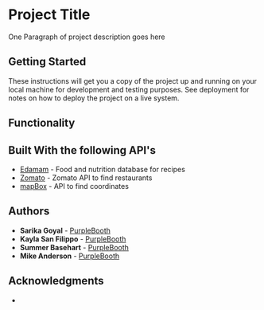 # Project Title

One Paragraph of project description goes here

## Getting Started

These instructions will get you a copy of the project up and running on your local machine for development and testing purposes. See deployment for notes on how to deploy the project on a live system.

## Functionality

## Built With the following API's

* [Edamam](https://developer.edamam.com/) - Food and nutrition database for recipes
* [Zomato](https://developers.zomato.com/api) - Zomato API to find restaurants 
* [mapBox](https://www.mapbox.com/) - API to find coordinates

## Authors

* **Sarika Goyal** - [PurpleBooth](https://github.com/soyabeans1000)
* **Kayla San Filippo** - [PurpleBooth](https://github.com/kaylasf)
* **Summer Basehart** - [PurpleBooth](https://github.com/summerbasehart)
* **Mike Anderson** - [PurpleBooth](https://github.com/mjanders6)


## Acknowledgments

* 
